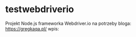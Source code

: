 # testwebdriverio
Projekt Node.js frameworka Webdriver.io na potrzeby bloga: https://gregkaqa.pl/ wpis: 
